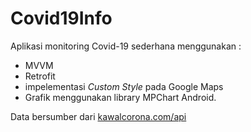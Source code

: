 # Covid19Info
Aplikasi monitoring Covid-19 sederhana menggunakan :
<ul>
  <li>MVVM</li>
  <li>Retrofit</li>
  <li>impelementasi <i> Custom Style </i> pada Google Maps</li>
  <li>Grafik menggunakan library MPChart Android.</li>
</ul>
Data bersumber dari <a href="https://kawalcorona.com/api/">kawalcorona.com/api</a>
